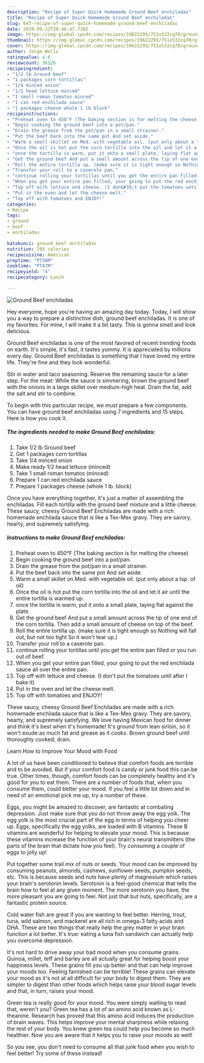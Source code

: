 ```yaml
---
description: "Recipe of Super Quick Homemade Ground Beef enchiladas"
title: "Recipe of Super Quick Homemade Ground Beef enchiladas"
slug: 647-recipe-of-super-quick-homemade-ground-beef-enchiladas
date: 2020-09-22T20:46:47.738Z
image: https://img-global.cpcdn.com/recipes/19622293/751x532cq70/ground-beef-enchiladas-recipe-main-photo.jpg
thumbnail: https://img-global.cpcdn.com/recipes/19622293/751x532cq70/ground-beef-enchiladas-recipe-main-photo.jpg
cover: https://img-global.cpcdn.com/recipes/19622293/751x532cq70/ground-beef-enchiladas-recipe-main-photo.jpg
author: Jorge Wells
ratingvalue: 4.6
reviewcount: 36126
recipeingredient:
- "1/2 lb Ground beef"
- "1 packages corn tortillas"
- "1/4 minced onion"
- "1/2 head lettuce minced"
- "1 small roman tomatos minced"
- "1 can red enchilada sauce"
- "1 packages cheese whole 1 lb block"
recipeinstructions:
- "Preheat oven to 450°F (The baking section is for melting the cheese)"
- "Begin cooking the ground beef into a pot/pan."
- "Drain the grease from the pot/pan in a small strainer."
- "Put the beef back into the same pot And set aside."
- "Warm a small skillet on Med. with vegetable oil. (put only about a tsp. of oil)"
- "Once the oil is hot put the corn tortilla into the oil and let it air until the entire tortilla is warmed up."
- "once the tortilla is warm, put it onto a small plate, laying flat against the plate."
- "Get the ground beef And put a small amount across the tip of one end of the corn tortilla. Then add a small amount of cheese on top of the beef."
- "Roll the entire tortilla up. (make sure it is tight enough so Nothing will fall out, but not too tight So it won&#39;t tear up.)"
- "Transfer your roll to a caserole pan."
- "continue rolling your tortillas until you get the entire pan filled or you run out of beef."
- "When you get your entire pan filled, your going to put the red enchilada sauce all over the entire pan."
- "Top off with lettuce and cheese. (I don&#39;t put the tomatoes until after I bake it)"
- "Put in the oven and let the cheese melt."
- "Top off with tomatoes and ENJOY!"
categories:
- Recipe
tags:
- ground
- beef
- enchiladas

katakunci: ground beef enchiladas 
nutrition: 293 calories
recipecuisine: American
preptime: "PT38M"
cooktime: "PT47M"
recipeyield: "4"
recipecategory: Lunch

---
```



![Ground Beef enchiladas](https://img-global.cpcdn.com/recipes/19622293/751x532cq70/ground-beef-enchiladas-recipe-main-photo.jpg)

Hey everyone, hope you're having an amazing day today. Today, I will show you a way to prepare a distinctive dish, ground beef enchiladas. It is one of my favorites. For mine, I will make it a bit tasty. This is gonna smell and look delicious.

Ground Beef enchiladas is one of the most favored of recent trending foods on earth. It's simple, it's fast, it tastes yummy. It is appreciated by millions every day. Ground Beef enchiladas is something that I have loved my entire life. They're fine and they look wonderful.

Stir in water and taco seasoning. Reserve the remaining sauce for a later step. For the meat: While the sauce is simmering, brown the ground beef with the onions in a large skillet over medium-high heat. Drain the fat, add the salt and stir to combine.


To begin with this particular recipe, we must prepare a few components. You can have ground beef enchiladas using 7 ingredients and 15 steps. Here is how you cook it.

<!--inarticleads1-->

##### The ingredients needed to make Ground Beef enchiladas:

1. Take 1/2 lb Ground beef
1. Get 1 packages corn tortillas
1. Take 1/4 minced onion
1. Make ready 1/2 head lettuce (minced)
1. Take 1 small roman tomatos (minced)
1. Prepare 1 can red enchilada sauce
1. Prepare 1 packages cheese (whole 1 lb. block)


Once you have everything together, it&#39;s just a matter of assembling the enchiladas. Fill each tortilla with the ground beef mixture and a little cheese. These saucy, cheesy Ground Beef Enchiladas are made with a rich homemade enchilada sauce that is like a Tex-Mex gravy. They are savory, hearty, and supremely satisfying. 

<!--inarticleads2-->

##### Instructions to make Ground Beef enchiladas:

1. Preheat oven to 450°F (The baking section is for melting the cheese)
1. Begin cooking the ground beef into a pot/pan.
1. Drain the grease from the pot/pan in a small strainer.
1. Put the beef back into the same pot And set aside.
1. Warm a small skillet on Med. with vegetable oil. (put only about a tsp. of oil)
1. Once the oil is hot put the corn tortilla into the oil and let it air until the entire tortilla is warmed up.
1. once the tortilla is warm, put it onto a small plate, laying flat against the plate.
1. Get the ground beef And put a small amount across the tip of one end of the corn tortilla. Then add a small amount of cheese on top of the beef.
1. Roll the entire tortilla up. (make sure it is tight enough so Nothing will fall out, but not too tight So it won&#39;t tear up.)
1. Transfer your roll to a caserole pan.
1. continue rolling your tortillas until you get the entire pan filled or you run out of beef.
1. When you get your entire pan filled, your going to put the red enchilada sauce all over the entire pan.
1. Top off with lettuce and cheese. (I don&#39;t put the tomatoes until after I bake it)
1. Put in the oven and let the cheese melt.
1. Top off with tomatoes and ENJOY!


These saucy, cheesy Ground Beef Enchiladas are made with a rich homemade enchilada sauce that is like a Tex-Mex gravy. They are savory, hearty, and supremely satisfying. We love having Mexican food for dinner and think it&#39;s best when it&#39;s homemade! It&#39;s ground from lean sirloin, so it won&#39;t exude as much fat and grease as it cooks. Brown ground beef until thoroughly cooked; drain. 

Learn How to Improve Your Mood with Food


A lot of us have been conditioned to believe that comfort foods are terrible and to be avoided. But if your comfort food is candy or junk food this can be true. Other times, though, comfort foods can be completely healthy and it's good for you to eat them. There are a number of foods that, when you consume them, could better your mood. If you feel a little bit down and in need of an emotional pick me up, try a number of these.

Eggs, you might be amazed to discover, are fantastic at combating depression. Just make sure that you do not throw away the egg yolk. The egg yolk is the most crucial part of the egg in terms of helping you cheer up. Eggs, specifically the egg yolks, are loaded with B vitamins. These B vitamins are wonderful for helping to elevate your mood. This is because these vitamins increase the function of your brain's neural transmitters (the parts of the brain that dictate how you feel). Try consuming a couple of eggs to jolly up!

Put together some trail mix of nuts or seeds. Your mood can be improved by consuming peanuts, almonds, cashews, sunflower seeds, pumpkin seeds, etc. This is because seeds and nuts have plenty of magnesium which raises your brain's serotonin levels. Serotonin is a feel-good chemical that tells the brain how to feel at any given moment. The more serotonin you have, the more pleasant you are going to feel. Not just that but nuts, specifically, are a fantastic protein source.

Cold water fish are great if you are wanting to feel better. Herring, trout, tuna, wild salmon, and mackerel are all rich in omega-3 fatty acids and DHA. These are two things that really help the grey matter in your brain function a lot better. It's true: eating a tuna fish sandwich can actually help you overcome depression. 

It's not hard to drive away your bad mood when you consume grains. Quinoa, millet, teff and barley are all actually great for helping boost your happiness levels. These grains fill you up better and that can help improve your moods too. Feeling famished can be terrible! These grains can elevate your mood as it's not at all difficult for your body to digest them. They are simpler to digest than other foods which helps raise your blood sugar levels and that, in turn, raises your mood.

Green tea is really good for your mood. You were simply waiting to read that, weren't you? Green tea has a lot of an amino acid known as L-theanine. Research has proved that this amino acid induces the production of brain waves. This helps improve your mental sharpness while relaxing the rest of your body. You knew green tea could help you become so much healthier. Now you are aware that it helps you to raise your moods as well!

So you see, you don't need to consume all that junk food when you wish to feel better! Try some of these instead!

